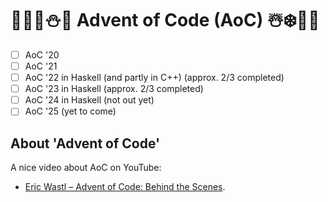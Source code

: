 # 🦌🎅🏻⛄🎁 Advent of Code (AoC) ☃️❄️🤶🎄
- [ ] AoC '20
- [ ] AoC '21
- [ ] AoC '22 in Haskell (and partly in C++) (approx. 2/3 completed)
- [ ] AoC '23 in Haskell (approx. 2/3 completed)
- [ ] AoC '24 in Haskell (not out yet)
- [ ] AoC '25 (yet to come)

## About 'Advent of Code'
A nice video about AoC on YouTube:
- [Eric Wastl – Advent of Code: Behind the Scenes](https://www.youtube.com/watch?v=_oNOTknRTSU).
